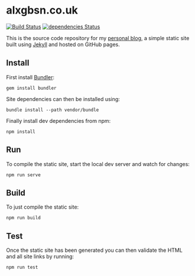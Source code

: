 
alxgbsn.co.uk
=============

[![Build Status](https://travis-ci.org/alexgibson/alxgbsn.co.uk.svg?branch=master)](https://travis-ci.org/alexgibson/alxgbsn.co.uk)
[![dependencies Status](https://david-dm.org/alexgibson/alxgbsn.co.uk/status.svg)](https://david-dm.org/alexgibson/alxgbsn.co.uk)

This is the source code repository for my [personal blog](https://alxgbsn.co.uk), a simple static site built using [Jekyll](http://jekyllrb.com/) and hosted on GitHub pages.

Install
-------

First install [Bundler](http://bundler.io/):

```
gem install bundler
```

Site dependencies can then be installed using:

```
bundle install --path vendor/bundle
```

Finally install dev dependencies from npm:

```
npm install
```

Run
---

To compile the static site, start the local dev server and watch for changes:

```
npm run serve
```

Build
-----

To just compile the static site:

```
npm run build
```

Test
-----

Once the static site has been generated you can then validate the HTML and all site links by running:

```
npm run test
```

